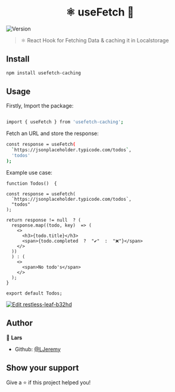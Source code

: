 <h1  align="center">⚛️ useFetch 👋</h1>
<p>
<img  alt="Version"  src="https://img.shields.io/badge/version-0.0.4-blue.svg?cacheSeconds=2592000"  />
</p>

> ⚛️ React Hook for Fetching Data & caching it in Localstorage

## Install

```sh
npm install usefetch-caching
```

## Usage

Firstly, Import the package:

```sh

import { useFetch } from 'usefetch-caching';

```

Fetch an URL and store the response:

```sh
const response = useFetch(
  `https://jsonplaceholder.typicode.com/todos`,
  'todos'
);
```

Example use case:

```
function Todos()  {

const response = useFetch(
  `https://jsonplaceholder.typicode.com/todos`,
  "todos"
);

return response != null  ? (
  response.map((todo, key)  => (
    <>
      <h3>{todo.title}</h3>
      <span>{todo.completed  ?  "✔️"  :  "❌"}</span>
    </>
  ))
  ) : (
    <>
      <span>No todo's</span>
    </>
  );
}

export default Todos;
```

[![Edit restless-leaf-b32hd](https://codesandbox.io/static/img/play-codesandbox.svg)](https://codesandbox.io/s/restless-leaf-b32hd?fontsize=14)

## Author

👤 **Lars**

- Github: [@LJeremy](https://github.com/LJeremy)

## Show your support

Give a ⭐️ if this project helped you!
